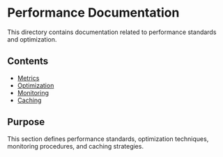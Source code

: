 # Performance Documentation
This directory contains documentation related to performance standards and optimization.
## Contents
- [Metrics](./metrics.md)
- [Optimization](./optimization.md)
- [Monitoring](./monitoring.md)
- [Caching](./caching.md)
## Purpose
This section defines performance standards, optimization techniques, monitoring procedures, and caching strategies. 